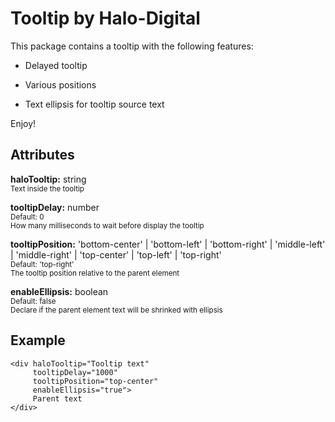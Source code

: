 # Tooltip by Halo-Digital #

This package contains a tooltip with the following features:

- Delayed tooltip

- Various positions

- Text ellipsis for tooltip source text

Enjoy!


## Attributes ##

**haloTooltip:** string  
<sub>Text inside the tooltip</sub>  
  
**tooltipDelay:** number  
<sub>Default: 0</sub>  
<sub>How many milliseconds to wait before display the tooltip</sub>  
  
**tooltipPosition:** 'bottom-center' | 'bottom-left' | 'bottom-right' | 'middle-left' | 'middle-right' | 'top-center' | 'top-left' | 'top-right'  
<sub>Default: 'top-right'</sub>  
<sub>The tooltip position relative to the parent element</sub>  
  
**enableEllipsis:** boolean  
<sub>Default: false</sub>  
<sub>Declare if the parent element text will be shrinked with ellipsis</sub>


## Example ##

```
<div haloTooltip="Tooltip text"
     tooltipDelay="1000"
     tooltipPosition="top-center"
     enableEllipsis="true">
     Parent text
</div>
```

